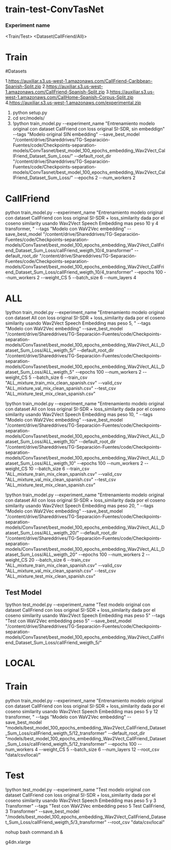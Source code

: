 # train-test-ConvTasNet

### Experiment name
<Train/Test> <Dataset(CallFriend/All)> <tipo de loss> <tipo de embedding>


# Train


#Datasets

1.https://auxiliar.s3.us-west-1.amazonaws.com/CallFriend-Caribbean-Spanish-Split.zip
2.https://auxiliar.s3.us-west-1.amazonaws.com/CallFriend-Spanish-Split.zip
3.https://auxiliar.s3.us-west-1.amazonaws.com/CallHome-Spanish-Corpus-Split.zip
4.https://auxiliar.s3.us-west-1.amazonaws.com/experimental.zip

1. python setup.py
2. cd src/models/
3. !python train_model.py --experiment_name "Entrenamiento modelo original con dataset CallFriend con loss original SI-SDR, sin embeddign" --tags "Modelo original SIN embedding" --save_best_model "/content/drive/Shareddrives/TG-Separación-Fuentes/code/Checkpoints-separation-models/ConvTasnet/best_model_100_epochs_embedding_Wav2Vect_CallFriend_Dataset_Sum_Loss/" --default_root_dir "/content/drive/Shareddrives/TG-Separación-Fuentes/code/Checkpoints-separation-models/ConvTasnet/best_model_100_epochs_embedding_Wav2Vect_CallFriend_Dataset_Sum_Loss/" --epochs 2 --num_workers 2

# CallFriend

python train_model.py --experiment_name "Entrenamiento modelo original \
con dataset CallFriend con loss original SI-SDR + loss_similarity dada por el coseno similarity usando Wav2Vect Speech Embedding mas peso 10 y 4 transformer,  " --tags "Modelo con WaV2Vec embedding" --save_best_model "/content/drive/Shareddrives/TG-Separación-Fuentes/code/Checkpoints-separation-models/ConvTasnet/best_model_100_epochs_embedding_Wav2Vect_CallFriend_Dataset_Sum_Loss/callFriend_weigth_10/4_transformer" --default_root_dir "/content/drive/Shareddrives/TG-Separación-Fuentes/code/Checkpoints-separation-models/ConvTasnet/best_model_100_epochs_embedding_Wav2Vect_CallFriend_Dataset_Sum_Loss/callFriend_weigth_10/4_transformer" --epochs 100 --num_workers 2 --weight_CS 5 --batch_size 6 --num_layers 4



# ALL

!python train_model.py --experiment_name "Entrenamiento modelo original \
con dataset All con loss original SI-SDR + loss_similarity dada por el coseno similarity usando Wav2Vect Speech Embedding mas peso 5,  " --tags "Modelo con WaV2Vec embedding" --save_best_model "/content/drive/Shareddrives/TG-Separación-Fuentes/code/Checkpoints-separation-models/ConvTasnet/best_model_100_epochs_embedding_Wav2Vect_ALL_Dataset_Sum_Loss/ALL_weigth_5/" --default_root_dir "/content/drive/Shareddrives/TG-Separación-Fuentes/code/Checkpoints-separation-models/ConvTasnet/best_model_100_epochs_embedding_Wav2Vect_ALL_Dataset_Sum_Loss/ALL_weigth_5" --epochs 100 --num_workers 2 --weight_CS 5 --batch_size 6 --train_csv "ALL_mixture_train_mix_clean_spanish.csv" --valid_csv "ALL_mixture_val_mix_clean_spanish.csv" --test_csv "ALL_mixture_test_mix_clean_spanish.csv"



!python train_model.py --experiment_name "Entrenamiento modelo original \
con dataset All con loss original SI-SDR + loss_similarity dada por el coseno similarity usando Wav2Vect Speech Embedding mas peso 10,  " --tags "Modelo con WaV2Vec embedding" --save_best_model "/content/drive/Shareddrives/TG-Separación-Fuentes/code/Checkpoints-separation-models/ConvTasnet/best_model_100_epochs_embedding_Wav2Vect_ALL_Dataset_Sum_Loss/ALL_weigth_10/" --default_root_dir "/content/drive/Shareddrives/TG-Separación-Fuentes/code/Checkpoints-separation-models/ConvTasnet/best_model_100_epochs_embedding_Wav2Vect_ALL_Dataset_Sum_Loss/ALL_weigth_10" --epochs 100 --num_workers 2 --weight_CS 10 --batch_size 6 --train_csv "ALL_mixture_train_mix_clean_spanish.csv" --valid_csv "ALL_mixture_val_mix_clean_spanish.csv" --test_csv "ALL_mixture_test_mix_clean_spanish.csv"



!python train_model.py --experiment_name "Entrenamiento modelo original \
con dataset All con loss original SI-SDR + loss_similarity dada por el coseno similarity usando Wav2Vect Speech Embedding mas peso 20,  " --tags "Modelo con WaV2Vec embedding" --save_best_model "/content/drive/Shareddrives/TG-Separación-Fuentes/code/Checkpoints-separation-models/ConvTasnet/best_model_100_epochs_embedding_Wav2Vect_ALL_Dataset_Sum_Loss/ALL_weigth_20/" --default_root_dir "/content/drive/Shareddrives/TG-Separación-Fuentes/code/Checkpoints-separation-models/ConvTasnet/best_model_100_epochs_embedding_Wav2Vect_ALL_Dataset_Sum_Loss/ALL_weigth_20" --epochs 100 --num_workers 2 --weight_CS 20 --batch_size 6 --train_csv "ALL_mixture_train_mix_clean_spanish.csv" --valid_csv "ALL_mixture_val_mix_clean_spanish.csv" --test_csv "ALL_mixture_test_mix_clean_spanish.csv"




## Test Model

!python test_model.py --experiment_name "Test modelo original con dataset CallFriend con loss original SI-SDR + loss_similarity dada por el coseno similarity usando Wav2Vect Speech Embedding mas peso 5" --tags "Test con WaV2Vec embedding peso 5" --save_best_model "/content/drive/Shareddrives/TG-Separación-Fuentes/code/Checkpoints-separation-models/ConvTasnet/best_model_100_epochs_embedding_Wav2Vect_CallFriend_Dataset_Sum_Loss/callFriend_weigth_5/"




# LOCAL


# Train


python train_model.py --experiment_name "Entrenamiento modelo original \
con dataset CallFriend con loss original SI-SDR + loss_similarity dada por el coseno similarity usando Wav2Vect Speech Embedding mas peso 5 y 12 transformer,  " --tags "Modelo con WaV2Vec embedding" --save_best_model "models/best_model_100_epochs_embedding_Wav2Vect_CallFriend_Dataset_Sum_Loss/callFriend_weigth_5/12_transformer" --default_root_dir "models/best_model_100_epochs_embedding_Wav2Vect_CallFriend_Dataset_Sum_Loss/callFriend_weigth_5/12_transformer" --epochs 100 --num_workers 4 --weight_CS 5 --batch_size 6 --num_layers 12 --root_csv "data/csv/local/"



# Test


!python test_model.py --experiment_name "Test modelo original con dataset CallFriend con loss original SI-SDR + loss_similarity dada por el coseno similarity usando Wav2Vect Speech Embedding mas peso 5 y 3 Transformer" --tags "Test con WaV2Vec embedding peso 5 Test CallFriend, 3 Transformer" --save_best_model "/models/best_model_100_epochs_embedding_Wav2Vect_CallFriend_Dataset_Sum_Loss/callFriend_weigth_5/3_transformer" --root_csv "data/csv/local"


nohup bash command.sh &




g4dn.xlarge